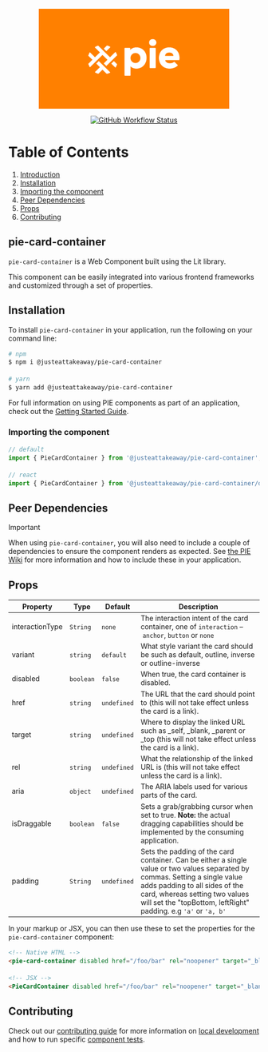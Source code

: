 <p align="center">
  <img align="center" src="../../../readme_image.png" height="200" alt="">
</p>

<p align="center">
  <a href="https://www.npmjs.com/@justeattakeaway/pie-card-container">
    <img alt="GitHub Workflow Status" src="https://img.shields.io/npm/v/@justeattakeaway/pie-card-container.svg">
  </a>
</p>

# Table of Contents

1. [Introduction](#pie-card-container)
2. [Installation](#installation)
3. [Importing the component](#importing-the-component)
4. [Peer Dependencies](#peer-dependencies)
5. [Props](#props)
6. [Contributing](#contributing)

## pie-card-container

`pie-card-container` is a Web Component built using the Lit library.

This component can be easily integrated into various frontend frameworks and customized through a set of properties.


## Installation

To install `pie-card-container` in your application, run the following on your command line:

```bash
# npm
$ npm i @justeattakeaway/pie-card-container

# yarn
$ yarn add @justeattakeaway/pie-card-container
```

For full information on using PIE components as part of an application, check out the [Getting Started Guide](https://github.com/justeattakeaway/pie/wiki/Getting-started-with-PIE-Web-Components).


### Importing the component

```js
// default
import { PieCardContainer } from '@justeattakeaway/pie-card-container';

// react
import { PieCardContainer } from '@justeattakeaway/pie-card-container/dist/react';
```


## Peer Dependencies

> [!IMPORTANT]
> When using `pie-card-container`, you will also need to include a couple of dependencies to ensure the component renders as expected. See [the PIE Wiki](https://github.com/justeattakeaway/pie/wiki/Getting-started-with-PIE-Web-Components#expected-dependencies) for more information and how to include these in your application.

## Props

| Property        | Type      | Default     | Description                                                                                                                                                                                                                                                         |
|---|---|-------------|---------------------------------------------------------------------------------------------------------------------------------------------------------------------------------------------------------------------------------------------------------------------|
| interactionType | `String`  | `none`      | The interaction intent of the card container, one of `interaction` – `anchor`, `button` or `none`
| variant         | `string`  | `default`   | What style variant the card should be such as default, outline, inverse or outline-inverse                                                                                                                                                                          |
| disabled        | `boolean` | `false`     | When true, the card container is disabled.                                                                                                                                                                                                                          |
| href            | `string`  | `undefined` | The URL that the card should point to (this will not take effect unless the card is a link).                                                                                                                                                                        |
| target          | `string`  | `undefined` | Where to display the linked URL such as _self, _blank, _parent or _top (this will not take effect unless the card is a link).                                                                                                                                       |
| rel             | `string`  | `undefined` | What the relationship of the linked URL is (this will not take effect unless the card is a link).                                                                                                                                                                   |
| aria            | `object`  | `undefined` | The ARIA labels used for various parts of the card.                                                                                                                                                                                                                 |
| isDraggable     | `boolean` | `false`     | Sets a grab/grabbing cursor when set to true. **Note:** the actual dragging capabilities should be implemented by the consuming application.                                                                                                                            |
| padding         | `String`  | `undefined` | Sets the padding of the card container. Can be either a single value or two values separated by commas. Setting a single value adds padding to all sides of the card, whereas setting two values will set the "topBottom, leftRight" padding. e.g `'a'` or `'a, b'` |


In your markup or JSX, you can then use these to set the properties for the `pie-card-container` component:

```html
<!-- Native HTML -->
<pie-card-container disabled href="/foo/bar" rel="noopener" target="_blank"></pie-card-container>

<!-- JSX -->
<PieCardContainer disabled href="/foo/bar" rel="noopener" target="_blank"></PieCardContainer>
```

## Contributing

Check out our [contributing guide](https://github.com/justeattakeaway/pie/wiki/Contributing-Guide) for more information on [local development](https://github.com/justeattakeaway/pie/wiki/Contributing-Guide#local-development) and how to run specific [component tests](https://github.com/justeattakeaway/pie/wiki/Contributing-Guide#testing).